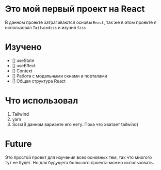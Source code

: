 # Это мой первый проект на React

В данном проекте затрагиваются основы `React`, так же в этом проекте я использовал `Tailwindcss` и изучил `Scss`

# Изучено

- [] useState
- [] useEffect
- [] Context
- [] Работа с модальными окнами и порталами
- [] Общая структура React

# Что использовал

1. Tailwind
2. yarn
3. Scss(В данном варианте его нету. Пока что хватает tailwind)

# Future

Это простой проект для изучения всех основных тем, так что многого тут не будет. Но для будущего большого проекта можно использовать.
